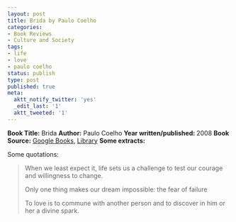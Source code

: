 ```yaml
---
layout: post
title: Brida by Paulo Coelho
categories:
- Book Reviews
- Culture and Society
tags:
- life
- love
- paulo coelho
status: publish
type: post
published: true
meta:
  aktt_notify_twitter: 'yes'
  _edit_last: '1'
  aktt_tweeted: '1'
---
```

<strong>Book Title:</strong> Brida
<strong> Author:</strong> Paulo Coelho
<strong> Year written/published: </strong>2008
<strong> Book Source:</strong> <a href="http://books.google.com/books?id=v_4dAQAAIAAJ&amp;q=brida&amp;dq=brida&amp;cd=1">Google Books</a>, <a href="http://catalogue.nlb.gov.sg/cgi-bin/cw_cgi?fullRecord+28083+3002+13173182+1+0">Library</a>
<strong> Some extracts:</strong>

Some quotations:
<blockquote>When we least expect it, life sets us a challenge to test our courage and willingness to change.

Only one thing makes our dream impossible: the fear of failure

To love is to commune with another person and to discover in him or her a divine spark.</blockquote>
